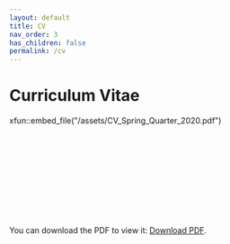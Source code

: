 ```yaml
---
layout: default
title: CV
nav_order: 3
has_children: false
permalink: /cv
---
```


# Curriculum Vitae

xfun::embed_file("/assets/CV_Spring_Quarter_2020.pdf")

<object data="/assets/CV_Spring_Quarter_2020.pdf" type="application/pdf" width=100% height="700px">
    <embed src="/assets/CV_Spring_Quarter_2020.pdf">
        <p>You can download the PDF to view it: <a href="/assets/CV_Spring_Quarter_2020.pdf">Download PDF</a>.</p>
    </embed>
</object>
